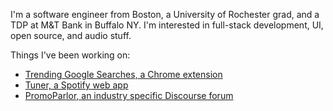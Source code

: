 I'm a software engineer from Boston, a University of Rochester grad, and a TDP at M&T Bank in Buffalo NY. I'm interested in full-stack development, UI, open source, and audio stuff.

Things I've been working on:
- [Trending Google Searches, a Chrome extension](https://tommygeiger.com/trending-google-searches)
- [Tuner, a Spotify web app](https://tommygeiger.com/tuner)
- [PromoParlor, an industry specific Discourse forum](https://promoparlor.com)
